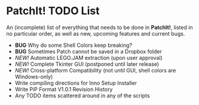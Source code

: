 PatchIt! TODO List
==================

An (incomplete) list of everything that needs to be done in **PatchIt!**, listed in no particular order, as well as new, upcoming features and current bugs.

* **BUG** Why do some Shell Colors keep breaking?
* **BUG** Sometimes Patch cannot be saved in a Dropbox folder
* *NEW!* Automatic LEGO.JAM extraction (upon user approval)
* *NEW!* Complete Tkinter GUI (postponed until later release)
* *NEW!* Cross-platform Compatibility (not until GUI, shell colors are Windows-only)
* Write compiling directions for Inno Setup Installer
* Write PiP Format V1.0.1 Revision History
* Any TODO items scattered around in any of the scripts
